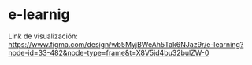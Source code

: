 # e-learnig

Link de visualización: https://www.figma.com/design/wb5MyjBWeAh5Tak6NJaz9r/e-learning?node-id=33-482&node-type=frame&t=X8V5jd4bu32bulZW-0
